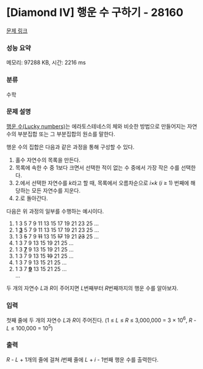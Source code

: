 # [Diamond IV] 행운 수 구하기 - 28160 

[문제 링크](https://www.acmicpc.net/problem/28160) 

### 성능 요약

메모리: 97288 KB, 시간: 2216 ms

### 분류

수학

### 문제 설명

<p><a href="https://en.wikipedia.org/wiki/Lucky_number">행운 수(Lucky numbers)</a>는 에라토스테네스의 체와 비슷한 방법으로 만들어지는 자연수의 부분집합 또는 그 부분집합의 원소를 말한다.</p>

<p>행운 수의 집합은 다음과 같은 과정을 통해 구성할 수 있다.</p>

<ol>
	<li>홀수 자연수의 목록을 만든다.</li>
	<li>목록에 속한 수 중 1보다 크면서 선택한 적이 없는 수 중에서 가장 작은 수를 선택한다.</li>
	<li>2.에서 선택한 자연수를 <em>k</em>라고 할 때, 목록에서 오름차순으로 <em>i</em>×<em>k</em> (<em>i</em> ≥ 1) 번째에 해당하는 모든 자연수를 지운다.</li>
	<li>2.로 돌아간다.</li>
</ol>

<p>다음은 위 과정의 일부를 수행하는 예시이다.</p>

<ol>
	<li value="1">1 3 5 7 9 11 13 15 17 19 21 23 25 …</li>
	<li value="2">1 <u><strong>3</strong></u> 5 7 9 11 13 15 17 19 21 23 25 …</li>
	<li value="3">1 3 <s>5</s> 7 9 <s>11</s> 13 15 <s>17</s> 19 21 <s>23</s> 25 …</li>
	<li value="4">1 3 7 9 13 15 19 21 25 …</li>
	<li value="2">1 3 <u><strong>7</strong></u> 9 13 15 19 21 25 …</li>
	<li value="3">1 3 7 9 13 15 <s>19</s> 21 25 …</li>
	<li value="4">1 3 7 9 13 15 21 25 …</li>
	<li value="2">1 3 7 <u><strong>9</strong></u> 13 15 21 25 …</li>
	<li style="list-style-type:none;">…</li>
</ol>

<p>두 개의 자연수 <em>L</em>과 <em>R</em>이 주어지면 <em>L</em>번째부터 <em>R</em>번째까지의 행운 수를 알아보자.</p>

### 입력 

 <p>첫째 줄에 두 개의 자연수 <em>L</em>과 <em>R</em>이 주어진다. (1 ≤ <em>L</em> ≤ <em>R</em> ≤ 3,000,000 = 3 × 10<sup>6</sup>, <em>R</em> - <em>L</em> ≤ 100,000 = 10<sup>5</sup>)</p>

### 출력 

 <p><em>R</em> - <em>L</em> + 1개의 줄에 걸쳐 <em>i</em>번째 줄에 <em>L</em> + <em>i</em> - 1번째 행운 수를 출력한다.</p>

